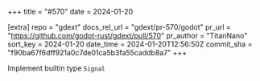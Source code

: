 +++
title = "#570"
date = 2024-01-20

[extra]
repo = "gdext"
docs_rel_url = "gdext/pr-570/godot"
pr_url = "https://github.com/godot-rust/gdext/pull/570"
pr_author = "TitanNano"
sort_key = 2024-01-20
date_time = 2024-01-20T12:56:50Z
commit_sha = "f90ba67f6dff921a0c7de01ca5b3fa55caddb8a7"
+++

Implement builtin type `Signal`
